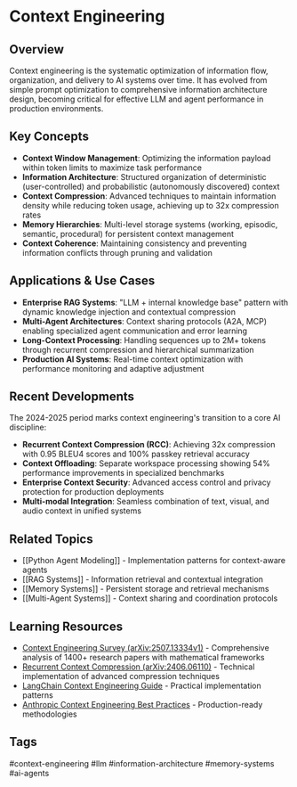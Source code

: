 # Context Engineering

## Overview
Context engineering is the systematic optimization of information flow, organization, and delivery to AI systems over time. It has evolved from simple prompt optimization to comprehensive information architecture design, becoming critical for effective LLM and agent performance in production environments.

## Key Concepts
- **Context Window Management**: Optimizing the information payload within token limits to maximize task performance
- **Information Architecture**: Structured organization of deterministic (user-controlled) and probabilistic (autonomously discovered) context
- **Context Compression**: Advanced techniques to maintain information density while reducing token usage, achieving up to 32x compression rates
- **Memory Hierarchies**: Multi-level storage systems (working, episodic, semantic, procedural) for persistent context management
- **Context Coherence**: Maintaining consistency and preventing information conflicts through pruning and validation

## Applications & Use Cases
- **Enterprise RAG Systems**: "LLM + internal knowledge base" pattern with dynamic knowledge injection and contextual compression
- **Multi-Agent Architectures**: Context sharing protocols (A2A, MCP) enabling specialized agent communication and error learning
- **Long-Context Processing**: Handling sequences up to 2M+ tokens through recurrent compression and hierarchical summarization
- **Production AI Systems**: Real-time context optimization with performance monitoring and adaptive adjustment

## Recent Developments
The 2024-2025 period marks context engineering's transition to a core AI discipline:
- **Recurrent Context Compression (RCC)**: Achieving 32x compression with 0.95 BLEU4 scores and 100% passkey retrieval accuracy
- **Context Offloading**: Separate workspace processing showing 54% performance improvements in specialized benchmarks
- **Enterprise Context Security**: Advanced access control and privacy protection for production deployments
- **Multi-modal Integration**: Seamless combination of text, visual, and audio context in unified systems

## Related Topics
- [[Python Agent Modeling]] - Implementation patterns for context-aware agents
- [[RAG Systems]] - Information retrieval and contextual integration
- [[Memory Systems]] - Persistent storage and retrieval mechanisms
- [[Multi-Agent Systems]] - Context sharing and coordination protocols

## Learning Resources
- [Context Engineering Survey (arXiv:2507.13334v1)](https://arxiv.org/abs/2507.13334v1) - Comprehensive analysis of 1400+ research papers with mathematical frameworks
- [Recurrent Context Compression (arXiv:2406.06110)](https://arxiv.org/abs/2406.06110) - Technical implementation of advanced compression techniques
- [LangChain Context Engineering Guide](https://python.langchain.com/docs/how_to/manage_memory/) - Practical implementation patterns
- [Anthropic Context Engineering Best Practices](https://docs.anthropic.com/claude/docs/prompt-engineering) - Production-ready methodologies

## Tags
#context-engineering #llm #information-architecture #memory-systems #ai-agents